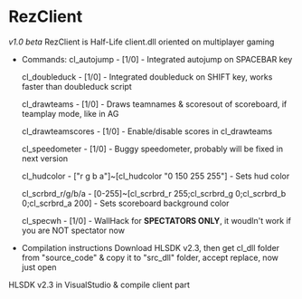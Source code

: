# RezClient
*v1.0 beta*
  RezClient is Half-Life client.dll oriented on multiplayer gaming
  * Commands:
    cl_autojump - [1/0] - Integrated autojump on SPACEBAR key 
    
    cl_doubleduck - [1/0] - Integrated doubleduck on SHIFT key, works faster than doubleduck script
    
    cl_drawteams - [1/0] - Draws teamnames & scoresout of scoreboard, if teamplay mode, like in AG
    
      cl_drawteamscores - [1/0] - Enable/disable scores in cl_drawteams
    
    cl_speedometer - [1/0] - Buggy speedometer, probably will be fixed in next version
    
    cl_hudcolor - ["r g b a"]~[cl_hudcolor "0 150 255 255"] - Sets hud color
    
    cl_scrbrd_r/g/b/a - [0-255]~[cl_scrbrd_r 255;cl_scrbrd_g 0;cl_scrbrd_b 0;cl_scrbrd_a 200] - Sets scoreboard background color
    
    cl_specwh - [1/0] - WallHack for **SPECTATORS ONLY**, it woudln't work if you are NOT spectator now

  * Compilation instructions
  Download HLSDK v2.3, then get cl_dll folder from "source_code" & copy it to "src_dll" folder, accept replace, now just open
  
  HLSDK v2.3 in VisualStudio & compile client part
